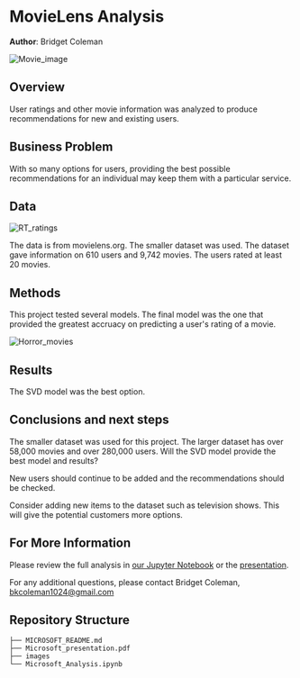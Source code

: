 # MovieLens Analysis

**Author**: Bridget Coleman

![Movie_image](images/Movie_image.jpg)

## Overview

User ratings and other movie information was analyzed to produce recommendations for new and existing users.

## Business Problem

With so many options for users, providing the best possible recommendations for an individual may keep them with a particular service.  

## Data

![RT_ratings](images/RT_ratings.jpeg)

The data is from movielens.org.  The smaller dataset was used.  The dataset gave information on 610 users and 9,742 movies.  The users rated at least 20 movies.

## Methods

This project tested several models.  The final model was the one that provided the greatest accruacy on predicting a user's rating of a movie.   

![Horror_movies](images/Horror_movies.jpg)

## Results

The SVD model was the best option.  

 


## Conclusions and next steps

The smaller dataset was used for this project.  The larger dataset has over 58,000 movies and over 280,000 users.  Will the SVD model provide the best model and results?

New users should continue to be added and the recommendations should be checked.

Consider adding new items to the dataset such as television shows.  This will give the potential customers more options.  

## For More Information

Please review the full analysis in [our Jupyter Notebook](https://github.com/bkcoleman1024/Microsoft_Analysis/blob/main/Microsoft_Analysis.ipynb) or the [presentation](https://github.com/bkcoleman1024/Microsoft_Analysis/blob/main/Microsoft%20presentation.pdf).

For any additional questions, please contact Bridget Coleman, bkcoleman1024@gmail.com

## Repository Structure


```
├── MICROSOFT_README.md   
├── Microsoft_presentation.pdf
├── images            
└── Microsoft_Analysis.ipynb         
```
